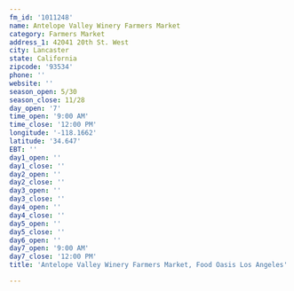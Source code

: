 ```yaml
---
fm_id: '1011248'
name: Antelope Valley Winery Farmers Market
category: Farmers Market
address_1: 42041 20th St. West
city: Lancaster
state: California
zipcode: '93534'
phone: ''
website: ''
season_open: 5/30
season_close: 11/28
day_open: '7'
time_open: '9:00 AM'
time_close: '12:00 PM'
longitude: '-118.1662'
latitude: '34.647'
EBT: ''
day1_open: ''
day1_close: ''
day2_open: ''
day2_close: ''
day3_open: ''
day3_close: ''
day4_open: ''
day4_close: ''
day5_open: ''
day5_close: ''
day6_open: ''
day7_open: '9:00 AM'
day7_close: '12:00 PM'
title: 'Antelope Valley Winery Farmers Market, Food Oasis Los Angeles'

---
```

